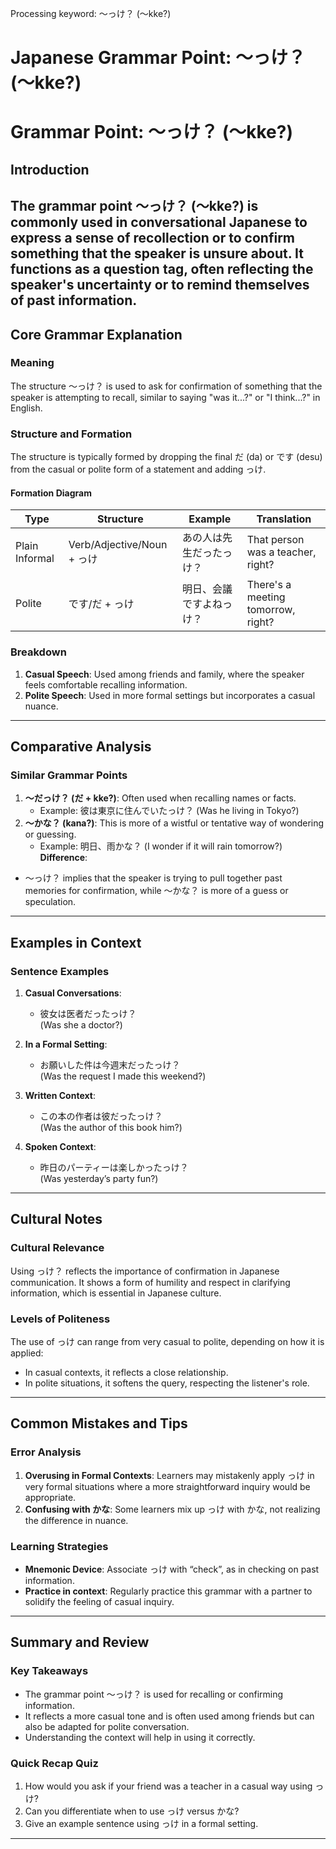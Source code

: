 Processing keyword: ～っけ？ (〜kke?)
# Japanese Grammar Point: ～っけ？ (〜kke?)
# Grammar Point: ～っけ？ (〜kke?)
## Introduction
The grammar point ～っけ？ (〜kke?) is commonly used in conversational Japanese to express a sense of recollection or to confirm something that the speaker is unsure about. It functions as a question tag, often reflecting the speaker's uncertainty or to remind themselves of past information.
---
## Core Grammar Explanation
### Meaning
The structure ～っけ？ is used to ask for confirmation of something that the speaker is attempting to recall, similar to saying "was it...?" or "I think...?" in English.
### Structure and Formation
The structure is typically formed by dropping the final だ (da) or です (desu) from the casual or polite form of a statement and adding っけ.
#### Formation Diagram
| Type             | Structure               | Example                    | Translation                |
|------------------|-------------------------|----------------------------|----------------------------|
| Plain Informal   | Verb/Adjective/Noun + っけ | あの人は先生だったっけ？ | That person was a teacher, right? |
| Polite           | です/だ + っけ       | 明日、会議ですよねっけ？   | There's a meeting tomorrow, right? |
### Breakdown
1. **Casual Speech**: Used among friends and family, where the speaker feels comfortable recalling information.
2. **Polite Speech**: Used in more formal settings but incorporates a casual nuance.
---
## Comparative Analysis
### Similar Grammar Points
1. **～だっけ？ (だ + kke?)**: Often used when recalling names or facts.
   - Example: 彼は東京に住んでいたっけ？ (Was he living in Tokyo?)
2. **～かな？ (kana?)**: This is more of a wistful or tentative way of wondering or guessing.
   - Example: 明日、雨かな？ (I wonder if it will rain tomorrow?)
**Difference**: 
- ～っけ？ implies that the speaker is trying to pull together past memories for confirmation, while ～かな？ is more of a guess or speculation.
---
## Examples in Context
### Sentence Examples
1. **Casual Conversations**:
   - 彼女は医者だったっけ？  
     (Was she a doctor?)
   
2. **In a Formal Setting**:
   - お願いした件は今週末だったっけ？  
     (Was the request I made this weekend?)
3. **Written Context**:
   - この本の作者は彼だったっけ？  
     (Was the author of this book him?)
4. **Spoken Context**:
   - 昨日のパーティーは楽しかったっけ？  
     (Was yesterday’s party fun?)
---
## Cultural Notes
### Cultural Relevance
Using っけ？ reflects the importance of confirmation in Japanese communication. It shows a form of humility and respect in clarifying information, which is essential in Japanese culture.
### Levels of Politeness
The use of っけ can range from very casual to polite, depending on how it is applied:
- In casual contexts, it reflects a close relationship.
- In polite situations, it softens the query, respecting the listener's role.
---
## Common Mistakes and Tips
### Error Analysis
1. **Overusing in Formal Contexts**: Learners may mistakenly apply っけ in very formal situations where a more straightforward inquiry would be appropriate.
2. **Confusing with かな**: Some learners mix up っけ with かな, not realizing the difference in nuance.
### Learning Strategies
- **Mnemonic Device**: Associate っけ with “check”, as in checking on past information.
- **Practice in context**: Regularly practice this grammar with a partner to solidify the feeling of casual inquiry.
---
## Summary and Review
### Key Takeaways
- The grammar point ～っけ？ is used for recalling or confirming information.
- It reflects a more casual tone and is often used among friends but can also be adapted for polite conversation.
- Understanding the context will help in using it correctly.
### Quick Recap Quiz
1. How would you ask if your friend was a teacher in a casual way using っけ?
2. Can you differentiate when to use っけ versus かな?
3. Give an example sentence using っけ in a formal setting.
---
